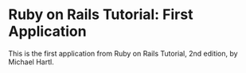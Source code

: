 # Ruby on Rails Tutorial: First Application

This is the first application from Ruby on Rails Tutorial, 2nd edition, by Michael Hartl.
